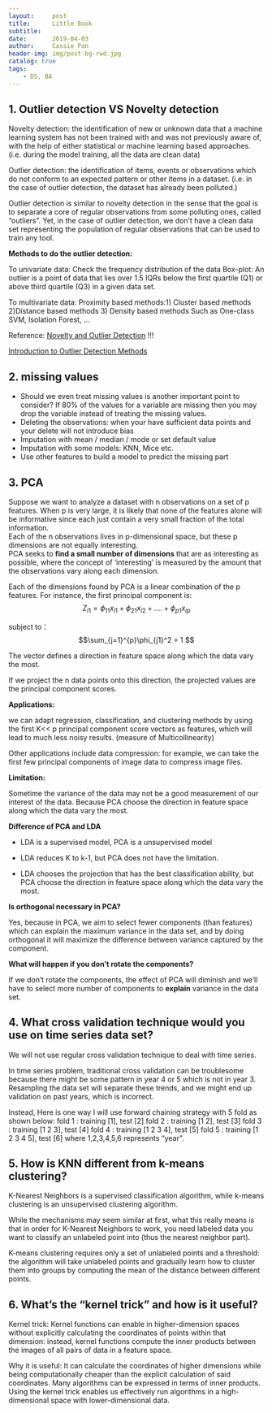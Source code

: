 ```yaml
---
layout:     post
title:      Little Book 
subtitle:   
date:       2019-04-03
author:     Cassie Pan
header-img: img/post-bg-rwd.jpg 
catalog: true
tags:
    - DS, BA
---
```



## 1. Outlier detection VS Novelty detection

Novelty detection: the identification of new or unknown data that a machine learning system has not been trained with and was not previously aware of, with the help of either statistical or machine learning based approaches. (i.e. during the model training, all the data are clean data)

Outlier detection: the identification of items, events or observations which do not conform to an expected pattern or other items in a dataset. (i.e. in the case of outlier detection, the dataset has already been polluted.) 

Outlier detection is similar to novelty detection in the sense that the goal is to separate a core of regular observations from some polluting ones, called “outliers”. Yet, in the case of outlier detection, we don’t have a clean data set representing the population of regular observations that can be used to train any tool.


**Methods to do the outlier detection:**

To univariate data:
Check the frequency distribution of the data
Box-plot: An outlier is a point of data that lies over 1.5 IQRs below the first quartile (Q1) or above third quartile (Q3) in a given data set.

To multivariate data:
Proximity based methods:1) Cluster based methods 2)Distance based methods 3) Density based methods
Such as One-class SVM, Isolation Forest, …

Reference:
[Novelty and Outlier Detection](https://scikit-learn.org/stable/modules/outlier_detection.html) !!!

[Introduction to Outlier Detection Methods](https://www.datasciencecentral.com/profiles/blogs/introduction-to-outlier-detection-methods)

## 2. missing values

- Should we even treat missing values is another important point to consider? If 80% of the values for a variable are missing then you may drop the variable instead of treating the missing values.
- Deleting the observations: when your have sufficient data points and your delete will not introduce bias
- Imputation with mean / median / mode or set default value
- Imputation with some models: KNN, Mice etc.
- Use other features to build a model to predict the missing part


## 3. PCA

Suppose we want to analyze a dataset with n observations on a set of p features. When p is very large, it is likely that none of the features alone will be informative since each just contain a very small fraction of the total information.  
Each of the n observations lives in p-dimensional space, but these p dimensions are not equally interesting.  
PCA seeks to **find a small number of dimensions** that are as interesting as possible, where the concept of ‘interesting’ is measured by the amount that the observations vary along each dimension.

Each of the dimensions found by PCA is a linear combination of the p features. For instance, the first principal component is:
$$ Z_{i1} = \phi_{11}x_{i1} + \phi_{21}x_{i2} + .... +\phi_{p1}x_{ip}$$

subject to：$$\sum_{j=1}^{p}\phi_{j1}^2 = 1 $$

The vector defines a direction in feature space along which the data vary the most.  

If we project the n data points onto this direction, the projected values are the principal component scores.


**Applications:**

we can adapt regression, classification, and clustering methods by using the first K<< p principal component score vectors as features, which will lead to much less noisy results. (measure of Multicollinearity)

Other applications include data compression: for example, we can take the first few principal components of image data to compress image files.

**Limitation:**

Sometime the variance of the data may not be a good measurement of our interest of the data. Because PCA choose the direction in feature space along which the data vary the most.  

**Difference of PCA and LDA**

- LDA is a supervised model, PCA is a unsupervised model

- LDA reduces K to k-1, but PCA does not have the limitation.

- LDA chooses the projection that has the best classification ability, but PCA choose the direction in feature space along which the data vary the most.  

**Is orthogonal necessary in PCA?**

Yes, because in PCA, we aim to select fewer components (than features) which can explain the maximum variance in the data set, and by doing orthogonal it will maximize the difference between variance captured by the component.

**What will happen if you don’t rotate the components?**

If we don’t rotate the components, the effect of PCA will diminish and we’ll have to select more number of components to **explain** variance in the data set.


## 4. What cross validation technique would you use on time series data set?

We will not use regular cross validation technique to deal with time series.

In time series problem, traditional cross validation can be troublesome because there might be some pattern in year 4 or 5 which is not in year 3. Resampling the data set will separate these trends, and we might end up validation on past years, which is incorrect.
 
Instead, Here is one way I will use forward chaining strategy with 5 fold as shown below:
fold 1 : training [1], test [2]
fold 2 : training [1 2], test [3]
fold 3 : training [1 2 3], test [4]
fold 4 : training [1 2 3 4], test [5]
fold 5 : training [1 2 3 4 5], test [6]
where 1,2,3,4,5,6 represents “year”.

## 5. How is KNN different from k-means clustering?

K-Nearest Neighbors is a supervised classification algorithm, while k-means clustering is an unsupervised clustering algorithm. 

While the mechanisms may seem similar at first, what this really means is that in order for K-Nearest Neighbors to work, you need labeled data you want to classify an unlabeled point into (thus the nearest neighbor part). 

K-means clustering requires only a set of unlabeled points and a threshold: the algorithm will take unlabeled points and gradually learn how to cluster them into groups by computing the mean of the distance between different points.

## 6. What’s the “kernel trick” and how is it useful?

Kernel trick:
Kernel functions can enable in higher-dimension spaces without explicitly calculating the coordinates of points within that dimension: instead, kernel functions compute the inner products between the images of all pairs of data in a feature space.

Why it is useful:
It can calculate the coordinates of higher dimensions while being computationally cheaper than the explicit calculation of said coordinates. Many algorithms can be expressed in terms of inner products. Using the kernel trick enables us effectively run algorithms in a high-dimensional space with lower-dimensional data.

## 


